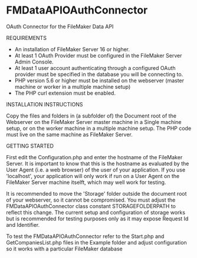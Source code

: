 # FMDataAPIOAuthConnector
OAuth Connector for the FileMaker Data API

REQUIREMENTS

- An installation of FileMaker Server 16 or higher.
- At least 1 OAuth Provider must be configured in the FileMaker Server Admin Console.
- At least 1 user account authenticating through a configured OAuth provider must be specified in the database you will be connecting to.
- PHP version 5.6 or higher must be installed on the webserver (master machine or worker in a multiple machine setup)
- The PHP curl extension must be enabled.

INSTALLATION INSTRUCTIONS

Copy the files and folders in (a subfolder of) the Document root of the Webserver on the FileMaker Server master machine in a Single machine setup, or on the worker machine in a multiple machine setup. The PHP code must live on the same machine as FileMaker Server.

GETTING STARTED

First edit the Configuration.php and enter the hostname of the FileMaker Server. It is important to know that this is the hostname as evaluated by the User Agent (i.e. a web browser) of the user of your application. If you use 'localhost', your application will only work if run on a User Agent on the FileMaker Server machine itselft, which may well work for testing.

It is recommended to move the 'Storage' folder outside the document root of your webserver, so it cannot be compromised. You must adjust the FMDataAPIOAuthConnector class constant STORAGEFOLDERPATH to reflect this change. The current setup and configuration of storage works but is recommended for testing purposes only as it may expose Request Id and Identifier.

To test the FMDataAPIOAuthConnector refer to the Start.php and GetCompaniesList.php files in the Example folder and adjust configuration so it works with a particular FileMaker database

